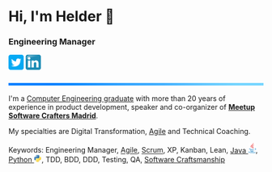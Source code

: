 # Hi, I'm Helder 👋
### Engineering Manager

[<img src="./img/twitter.png" alt="twitter" width="30"/>](https://twitter.com/HelderDOliveira)
[<img src="./img/linkedin.png" alt="linkedin" width="30"/>](https://linkedin.com/in/hemarque)

![](./img/blue-line.png)

I'm a [Computer Engineering graduate](https://ingenieria.ucab.edu.ve/informatica/) with more than 20 years of experience in product development, speaker and co-organizer of [**Meetup Software Crafters Madrid**](http://www.meetup.com/es/madswcraft/). 

My specialties are Digital Transformation, [Agile](https://agilemanifesto.org/) and Technical Coaching.

Keywords: Engineering Manager, [Agile](https://agilemanifesto.org/), [Scrum](https://scrumguides.org/), XP, Kanban, Lean, [Java <img src="./img/java.png" alt="linkedin" width="15"/>](https://www.java.com/), [Python <img src="./img/python.png" alt="linkedin" width="15"/>](https://www.python.org/), TDD, BDD, DDD, Testing, QA, [Software Craftsmanship](https://manifesto.softwarecraftsmanship.org/)
